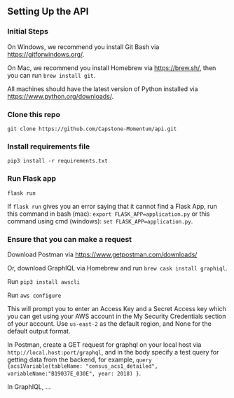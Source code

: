## Setting Up the API

### Initial Steps
On Windows, we recommend you install Git Bash via https://gitforwindows.org/.

On Mac, we recommend you install Homebrew via https://brew.sh/, then you can run `brew install git`.

All machines should have the latest version of Python installed via https://www.python.org/downloads/.

### Clone this repo
`git clone https://github.com/Capstone-Momentum/api.git`

### Install requirements file
`pip3 install -r requirements.txt`

### Run Flask app
`flask run`

If `flask run` gives you an error saying that it cannot find a Flask App, run this command in bash (mac): `export FLASK_APP=application.py` or this command using cmd (windows): `set FLASK_APP=application.py`.

### Ensure that you can make a request
Download Postman via https://www.getpostman.com/downloads/

Or, download GraphIQL via Homebrew and run `brew cask install graphiql`.

Run `pip3 install awscli`

Run `aws configure`

This will prompt you to enter an Access Key and a Secret Access key which you can get using your AWS account in the My Security Credentials section of your account. Use `us-east-2` as the default region, and None for the default output format.

In Postman, create a GET request for graphql on your local host via `http://local.host:port/graphql`, and in the body specify a test query for getting data from the backend, for example, `query {acs1Variable(tableName: "census_acs1_detailed", variableName:"B19037E_030E", year: 2018) }`.

In GraphIQL, ...
